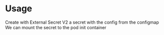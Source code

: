 # Usage

Create with External Secret V2 a secret with the config from the configmap
We can mount the secret to the pod init container

